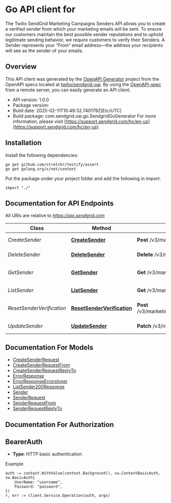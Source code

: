 # Go API client for 

The Twilio SendGrid Marketing Campaigns Senders API allows you to create a verified sender from which your marketing emails will be sent. To ensure our customers maintain the best possible sender reputations and to uphold legitimate sending behavior, we require customers to verify their Senders. A Sender represents your “From” email address—the address your recipients will see as the sender of your emails.

## Overview
This API client was generated by the [OpenAPI Generator](https://openapi-generator.tech) project from the OpenAPI specs located at [twilio/sendgrid-oai](https://github.com/twilio/sendgrid-oai/tree/main/spec).  By using the [OpenAPI-spec](https://www.openapis.org/) from a remote server, you can easily generate an API client.

- API version: 1.0.0
- Package version: 
- Build date: 2025-02-11T10:49:32.740179Z[Etc/UTC]
- Build package: com.sendgrid.oai.go.SendgridGoGenerator
For more information, please visit [https://support.sendgrid.com/hc/en-us](https://support.sendgrid.com/hc/en-us)

## Installation

Install the following dependencies:

```shell
go get github.com/stretchr/testify/assert
go get golang.org/x/net/context
```

Put the package under your project folder and add the following in import:

```golang
import "./"
```

## Documentation for API Endpoints

All URIs are relative to *https://api.sendgrid.com*

Class | Method | HTTP request | Description
------------ | ------------- | ------------- | -------------
*CreateSender* | [**CreateSender**](docs/CreateSender.md#createsender) | **Post** /v3/marketing/senders | Create a Sender
*DeleteSender* | [**DeleteSender**](docs/DeleteSender.md#deletesender) | **Delete** /v3/marketing/senders/{Id} | Delete a Sender
*GetSender* | [**GetSender**](docs/GetSender.md#getsender) | **Get** /v3/marketing/senders/{Id} | Get a specific Sender
*ListSender* | [**ListSender**](docs/ListSender.md#listsender) | **Get** /v3/marketing/senders | Get a list of all Senders
*ResetSenderVerification* | [**ResetSenderVerification**](docs/ResetSenderVerification.md#resetsenderverification) | **Post** /v3/marketing/senders/{Id}/resend_verification | Resend a Sender verification
*UpdateSender* | [**UpdateSender**](docs/UpdateSender.md#updatesender) | **Patch** /v3/marketing/senders/{Id} | Update a Sender


## Documentation For Models

 - [CreateSenderRequest](CreateSenderRequest.md)
 - [CreateSenderRequestFrom](CreateSenderRequestFrom.md)
 - [CreateSenderRequestReplyTo](CreateSenderRequestReplyTo.md)
 - [ErrorResponse](ErrorResponse.md)
 - [ErrorResponseErrorsInner](ErrorResponseErrorsInner.md)
 - [ListSender200Response](ListSender200Response.md)
 - [Sender](Sender.md)
 - [SenderRequest](SenderRequest.md)
 - [SenderRequestFrom](SenderRequestFrom.md)
 - [SenderRequestReplyTo](SenderRequestReplyTo.md)


## Documentation For Authorization



## BearerAuth

- **Type**: HTTP basic authentication

Example

```golang
auth := context.WithValue(context.Background(), sw.ContextBasicAuth, sw.BasicAuth{
    UserName: "username",
    Password: "password",
})
r, err := client.Service.Operation(auth, args)
```

